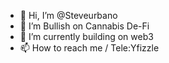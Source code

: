 - 👋 Hi, I’m @Steveurbano
- 👀 I’m Bullish on Cannabis De-Fi 
- 🌱 I’m currently building on web3
- 📫 How to reach me / Tele:Yfizzle

<!---
Steveurbano/Steveurbano is a ✨ special ✨ repository because its `README.md` (this file) appears on your GitHub profile.
You can click the Preview link to take a look at your changes.
--->
